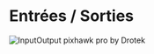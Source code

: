 # Entrées / Sorties

![](https://drotek.com/wp-content/uploads/2017/01/InputOutput-1-700x966.jpg "InputOutput pixhawk pro by Drotek")

